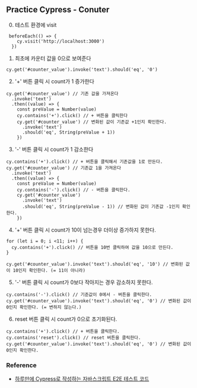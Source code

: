 ## Practice Cypress - Conuter

0. 테스트 환경에 visit
```
 beforeEach(() => {
    cy.visit('http://localhost:3000')
  })
```

1. 최초에 카운터 값을 0으로 보여준다
```
cy.get('#counter_value').invoke('text').should('eq', '0')
```

2. '+' 버튼 클릭 시 count가 1 증가한다
```
cy.get('#counter_value') // 기존 값을 가져온다
  .invoke('text')
  .then((value) => {
    const preValue = Number(value)
    cy.contains('+').click() // + 버튼을 클릭한다
    cy.get('#counter_value') // 변화된 값이 기존값 +1인지 확인한다.
      .invoke('text')
      .should('eq', String(preValue + 1))
    })
```

3. '-' 버튼 클릭 시 count가 1 감소한다
```
cy.contains('+').click() // + 버튼을 클릭해서 기존값을 1로 만든다.
cy.get('#counter_value') // 기존값 1을 가져온다
  .invoke('text')
  .then((value) => {
    const preValue = Number(value)
    cy.contains('-').click() // - 버튼을 클릭한다.
    cy.get('#counter_value') 
      .invoke('text')
      .should('eq', String(preValue - 1)) // 변화된 값이 기존값 -1인지 확인한다.
    })
```

4. '+' 버튼 클릭 시 count가 10이 넘는경우 더이상 증가하지 못한다.
```
for (let i = 0; i <11; i++) {
  cy.contains('+').click() // 버튼을 10번 클릭하여 값을 10으로 만든다.
}

cy.get('#counter_value').invoke('text').should('eq', '10') // 변화된 값이 10인지 확인한다. (= 11이 아니라)
```

5. '-' 버튼 클릭 시 count가 0보다 작아지는 경우 감소하지 못한다.
```
cy.contains('-').click() // 기준값이 0에서 - 버튼을 클릭한다.
cy.get('#counter_value').invoke('text').should('eq', '0') // 변화된 값이 0인지 확인한다. (= 변하지 않는다.)

```
 
6. reset 버튼 클릭 시 count가 0으로 초기화된다.
```
cy.contains('+').click() // + 버튼을 클릭한다.
cy.contains('reset').click() // reset 버튼을 클릭한다.
cy.get('#counter_value').invoke('text').should('eq', '0') // 변화된 값이 0인지 확인한다.
```

### Reference
- [하루만에 Cypress로 작성하는 자바스크립트 E2E 테스트 코드](https://www.inflearn.com/course/%EC%8B%B8%EC%9D%B4%ED%94%84%EB%A0%88%EC%8A%A4-%ED%85%8C%EC%8A%A4%ED%8A%B8)
